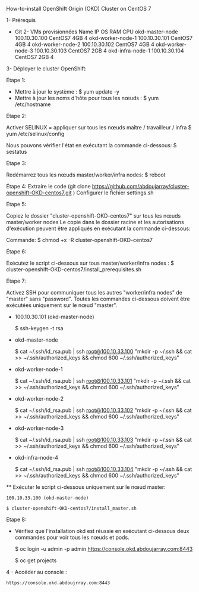 How-to-install OpenShift Origin (OKD) Cluster on CentOS 7

1- Prérequis
   - Git
2- VMs provisionnées
Name	                IP	        OS	RAM	CPU
okd-master-node	        100.10.30.100	CentOS7	4GB	4
okd-worker-node-1	100.10.30.101	CentOS7	4GB	4
okd-worker-node-2	100.10.30.102	CentOS7	4GB	4
okd-worker-node-3	100.10.30.103	CentOS7	2GB	4
okd-infra-node-1	100.10.30.104	CentOS7	2GB	4

3- Déployer le cluster OpenShift:

Étape 1:

- Mettre à jour le système :  $ yum update -y
- Mettre à jour les noms d'hôte pour tous les nœuds : $ yum /etc/hostname

Étape 2:

Activer SELINUX = appliquer sur tous les nœuds maître / travailleur / infra
$ yum /etc/selinux/config

Nous pouvons vérifier l'état en exécutant la commande ci-dessous: $ sestatus

Étape 3:

Redémarrez tous les nœuds master/worker/infra nodes:  $ reboot

Étape 4:
Extraire le code (git clone https://github.com/abdoujarray/cluster-openshift-OKD-centos7.git ) 
Configurer le fichier settings.sh

Étape 5:

Copiez le dossier "cluster-openshift-OKD-centos7" sur tous les nœuds master/worker nodes
Le copie dans le dossier racine et les autorisations d'exécution peuvent être appliqués en exécutant la commande ci-dessous:

Commande: $ chmod +x -R cluster-openshift-OKD-centos7

Étape 6:

Exécutez le script ci-dessous sur tous master/worker/infra nodes : $ cluster-openshift-OKD-centos7/install_prerequisites.sh

Étape 7:

Activez SSH pour communiquer tous les autres "worker/infra nodes" de "master" sans "password". Toutes les commandes ci-dessous doivent être exécutées uniquement sur le nœud "master".

- 100.10.30.101 (okd-master-node)
 
  $ ssh-keygen -t rsa

- okd-master-node

   $ cat ~/.ssh/id_rsa.pub | ssh root@100.10.33.100 "mkdir -p ~/.ssh && cat >> ~/.ssh/authorized_keys && chmod 600 ~/.ssh/authorized_keys"

- okd-worker-node-1

    $ cat ~/.ssh/id_rsa.pub | ssh root@100.10.33.101 "mkdir -p ~/.ssh && cat >> ~/.ssh/authorized_keys && chmod 600 ~/.ssh/authorized_keys"

- okd-worker-node-2

    $ cat ~/.ssh/id_rsa.pub | ssh root@100.10.33.102 "mkdir -p ~/.ssh && cat >> ~/.ssh/authorized_keys && chmod 600 ~/.ssh/authorized_keys"

- okd-worker-node-3

    $ cat ~/.ssh/id_rsa.pub | ssh root@100.10.33.103 "mkdir -p ~/.ssh && cat >> ~/.ssh/authorized_keys && chmod 600 ~/.ssh/authorized_keys"

- okd-infra-node-4

    $ cat ~/.ssh/id_rsa.pub | ssh root@100.10.33.104 "mkdir -p ~/.ssh && cat >> ~/.ssh/authorized_keys && chmod 600 ~/.ssh/authorized_keys"
		

** Exécuter le script ci-dessous uniquement sur le nœud master:

    100.10.33.100 (okd-master-node)
		
  	$ cluster-openshift-OKD-centos7/install_master.sh

Etape 8:

- Vérifiez que l'installation okd est réussie en exécutant ci-dessous deux commandes pour voir tous les nœuds et pods.
	
	$ oc login -u admin -p admin https://console.okd.abdoujarray.com:8443

  $ oc get projects
	
4 - Accéder au console :

    https://console.okd.abdoujrray.com:8443


